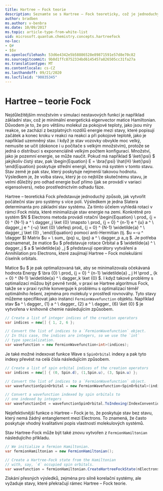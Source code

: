 ```yaml
---
title: Hartree – Fock teorie
description: Seznamte se s Hartree – Fock teoreticky, což je jednoduchý způsob, jak vytvořit počáteční stav pro systémy na více systémů.
author: bradben
ms.author: v-benbra
ms.date: 10/09/2017
ms.topic: article-type-from-white-list
uid: microsoft.quantum.chemistry.concepts.hartreefock
no-loc:
- Q#
- $$v
ms.openlocfilehash: 53d6e4342e5b58886528e89871591e57d8e70c82
ms.sourcegitcommit: 9b0d1ffc8752334bd6145457a826505cc31fa27a
ms.translationtype: MT
ms.contentlocale: cs-CZ
ms.lasthandoff: 09/21/2020
ms.locfileid: "90835345"
---
```

# <a name="hartreefock-theory"></a>Hartree – teorie Fock

Nejdůležitějším množstvím v simulaci nestavových funkcí je například základní stav, což je minimální energetická eigenvector matice Hamiltonian.
Důvodem je to, že pro většinu molekul za pokojové teploty, jako jsou míry reakce, se zachází z bezplatných rozdílů energie mezi stavy, které popisují začátek a konec kroku v reakci na reakci a při pokojové teplotě, jako je například uzemněný stav.
I když je stav vozovky obvykle moc velký, nemusíte se učit (dokonce i u počítače s velkým množstvím), protože se jedná o distribuci s exponenciálně velkým počtem konfigurací.
Množství, jako je pozemní energie, se může naučit.
Pokud má například $ \ket{\psi} $ jakýkoliv čistý stav, pak \begin{Equation} E = \bra{\psi} \hat{H} \ket{\psi} \end{Equation} poskytuje střední energii, kterou má systém v tomto stavu.
Stav země je pak stav, který poskytuje nejmenší takovou hodnotu. Výsledkem je, že volba stavu, který je co nejblíže skutečnému stavu, je velmi důležitý pro odhad energie buď přímo (jak se provádí v variaci eigensolvers), nebo prostřednictvím odhadu fáze.

Hartree – teoretická Fock představuje jednoduchý způsob, jak vytvořit počáteční stav pro systémy s více poli. Výsledkem je jedna Slatera determinanta pro základní stav systému. Za tímto účelem vyhledá rotaci v rámci Fock místa, které minimalizuje stav energie na zemi. Konkrétně pro systém $N $ Electrons metoda provádí rotační \begin{Equation} \ prod_ {j = 0} ^ {N-1} a ^ \ dagger_j \ket {0} \mapsto \ prod_ {j = 0} ^ {n-1} e ^ {u} a ^ \ dagger_j e ^ {-u} \ket {0} \defeq\ prod_ {j = 0} ^ {N-1} \widetilde{a} ^ \ dagger_j \ket {0} , \end{Equation} pomocí anti-Hermitian (tj. $u =-u ^ \dagger $) Matrix $u = \ sum_ {pq} u_ {pq} a ^ \ dagger_p a_q $. Je potřeba poznamenat, že matice $u $ představuje rotace Orbital a $ \widetilde{a} ^ \ dagger_j $ a $ \widetilde{a} _j $ představují operátory vytváření a Annihilation pro Electrons, které zaujímají Hartree – Fock molekulární číselník orbitals.


Matice $u $ je pak optimalizovaná tak, aby se minimalizovala očekávaná hodnota Energy $ \bra {0} \ prod_ {j = 0} ^ {n-1} \widetilde{a} \_ j H \prod \_ {k = 0} ^ {N-1} \widetilde{a} ^ \ dagger_k \ket {0} $. I když takové problémy s optimalizací můžou být pevně tvrdé, v praxi se Hartree algoritmus Fock, takže se v praxi rychle konverguje k problému s optimalizací téměř optimálního řešení, zejména pro molekuly v prostředí rovnováhy. Tyto stavy můžeme specifikovat jako instanci `FermionWavefunction` objektu. Například stav $a ^ \ dagger_ {1} a ^ \ dagger_ {2} a ^ \ dagger_ {6} \ket {0} $ je vytvořena v knihovně chemie následujícím způsobem.
```csharp
// Create a list of integer indices of the creation operators
var indices = new[] { 1, 2, 6 };

// Convert the list of indices to a `FermionWavefunction` object.
// In this case, the indices are integers, so we use the `int`
// type specialization.
var wavefunction = new FermionWavefunction<int>(indices);
```
Je také možné indexovat funkce Wave s `SpinOrbital` indexy a pak tyto indexy převést na celá čísla následujícím způsobem.
```csharp
// Create a list of spin orbital indices of the creation operators
var indices = new[] { (0, Spin.d), (1,Spin.u), (3, Spin.u) };

// Convert the list of indices to a `FermionWavefunction` object.
var wavefunctionSpinOrbital = new FermionWavefunction<SpinOrbital>(indices.ToSpinOrbitals());

// Convert a wavefunction indexed by spin orbitals to
// one indexed by integers
var wavefunctionInt = wavefunctionSpinOrbital.ToIndexing(IndexConvention.UpDown);
```

Nejefektivnější funkce o Hartree – Fock je to, že poskytuje stav bez stavu, který nemá žádný entanglement mezi Electrons.
To znamená, že často poskytuje vhodný kvalitativní popis vlastností molekulových systémů. 

Stav Hartree-Fock může být také znovu vytvořen z `FermionHamiltonian`  následujícího příkladu.
```csharp
// We initialize a fermion Hamiltonian.
var fermionHamiltonian = new FermionHamiltonian();

// Create a Hartree-Fock state from the Hamiltonian 
// with, say, `4` occupied spin orbitals.
var wavefunction = fermionHamiltonian.CreateHartreeFockState(nElectrons: 4);
```

Získání přesných výsledků, zejména pro silně korelační systémy, ale vyžaduje stavy, které překračují rámec Hartree – Fock teorie.
